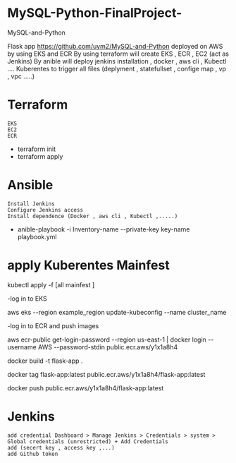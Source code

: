 # MySQL-Python-FinalProject-
MySQL-and-Python

Flask app https://github.com/uym2/MySQL-and-Python deployed on AWS by using EKS and ECR By using terraform will create EKS , ECR , EC2 (act as Jenkins) By anible will deploy jenkins installation , docker , aws cli , Kubectl .... Kuberentes to trigger all files (deplyment , statefullset , confige map , vp , vpc .....)

# Terraform

    EKS
    EC2
    ECR

- terraform init
- terraform apply

# Ansible

    Install Jenkins
    Configure Jenkins access
    Install dependence (Docker , aws cli , Kubectl ,.....)

- anible-playbook -i Inventory-name --private-key key-name playbook.yml

# apply Kuberentes Mainfest

kubectl apply -f [all mainfest ]

-log in to EKS

aws eks --region example_region update-kubeconfig --name cluster_name

-log in to ECR and push images

aws ecr-public get-login-password --region us-east-1 | docker login --username AWS --password-stdin public.ecr.aws/y1x1a8h4

docker build -t flask-app .

docker tag flask-app:latest public.ecr.aws/y1x1a8h4/flask-app:latest

docker push public.ecr.aws/y1x1a8h4/flask-app:latest

# Jenkins

    add credential Dashboard > Manage Jenkins > Credentials > system > Global credentials (unrestricted) + Add Credentials
    add (secert key , access key ,...)
    add Github token
